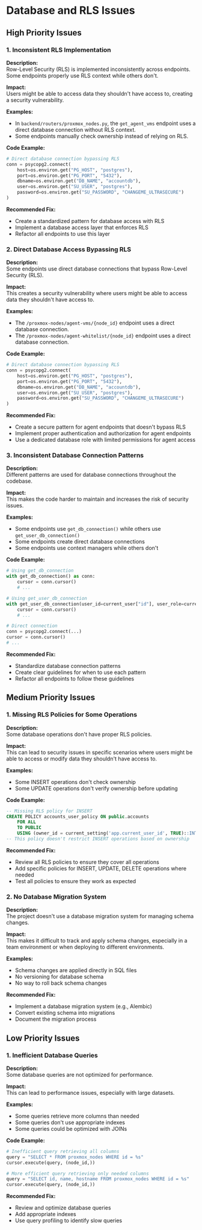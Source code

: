 # Database and RLS Issues

## High Priority Issues

### 1. Inconsistent RLS Implementation

**Description:**  
Row-Level Security (RLS) is implemented inconsistently across endpoints. Some endpoints properly use RLS context while others don't.

**Impact:**  
Users might be able to access data they shouldn't have access to, creating a security vulnerability.

**Examples:**
- In `backend/routers/proxmox_nodes.py`, the `get_agent_vms` endpoint uses a direct database connection without RLS context.
- Some endpoints manually check ownership instead of relying on RLS.

**Code Example:**
```python
# Direct database connection bypassing RLS
conn = psycopg2.connect(
    host=os.environ.get("PG_HOST", "postgres"),
    port=os.environ.get("PG_PORT", "5432"),
    dbname=os.environ.get("DB_NAME", "accountdb"),
    user=os.environ.get("SU_USER", "postgres"),
    password=os.environ.get("SU_PASSWORD", "CHANGEME_ULTRASECURE")
)
```

**Recommended Fix:**
- Create a standardized pattern for database access with RLS
- Implement a database access layer that enforces RLS
- Refactor all endpoints to use this layer

### 2. Direct Database Access Bypassing RLS

**Description:**  
Some endpoints use direct database connections that bypass Row-Level Security (RLS).

**Impact:**  
This creates a security vulnerability where users might be able to access data they shouldn't have access to.

**Examples:**
- The `/proxmox-nodes/agent-vms/{node_id}` endpoint uses a direct database connection.
- The `/proxmox-nodes/agent-whitelist/{node_id}` endpoint uses a direct database connection.

**Code Example:**
```python
# Direct database connection bypassing RLS
conn = psycopg2.connect(
    host=os.environ.get("PG_HOST", "postgres"),
    port=os.environ.get("PG_PORT", "5432"),
    dbname=os.environ.get("DB_NAME", "accountdb"),
    user=os.environ.get("SU_USER", "postgres"),
    password=os.environ.get("SU_PASSWORD", "CHANGEME_ULTRASECURE")
)
```

**Recommended Fix:**
- Create a secure pattern for agent endpoints that doesn't bypass RLS
- Implement proper authentication and authorization for agent endpoints
- Use a dedicated database role with limited permissions for agent access

### 3. Inconsistent Database Connection Patterns

**Description:**  
Different patterns are used for database connections throughout the codebase.

**Impact:**  
This makes the code harder to maintain and increases the risk of security issues.

**Examples:**
- Some endpoints use `get_db_connection()` while others use `get_user_db_connection()`
- Some endpoints create direct database connections
- Some endpoints use context managers while others don't

**Code Example:**
```python
# Using get_db_connection
with get_db_connection() as conn:
    cursor = conn.cursor()
    # ...

# Using get_user_db_connection
with get_user_db_connection(user_id=current_user["id"], user_role=current_user["role"]) as conn:
    cursor = conn.cursor()
    # ...

# Direct connection
conn = psycopg2.connect(...)
cursor = conn.cursor()
# ...
```

**Recommended Fix:**
- Standardize database connection patterns
- Create clear guidelines for when to use each pattern
- Refactor all endpoints to follow these guidelines

## Medium Priority Issues

### 1. Missing RLS Policies for Some Operations

**Description:**  
Some database operations don't have proper RLS policies.

**Impact:**  
This can lead to security issues in specific scenarios where users might be able to access or modify data they shouldn't have access to.

**Examples:**
- Some INSERT operations don't check ownership
- Some UPDATE operations don't verify ownership before updating

**Code Example:**
```sql
-- Missing RLS policy for INSERT
CREATE POLICY accounts_user_policy ON public.accounts
    FOR ALL
    TO PUBLIC
    USING (owner_id = current_setting('app.current_user_id', TRUE)::INTEGER);
-- This policy doesn't restrict INSERT operations based on ownership
```

**Recommended Fix:**
- Review all RLS policies to ensure they cover all operations
- Add specific policies for INSERT, UPDATE, DELETE operations where needed
- Test all policies to ensure they work as expected

### 2. No Database Migration System

**Description:**  
The project doesn't use a database migration system for managing schema changes.

**Impact:**  
This makes it difficult to track and apply schema changes, especially in a team environment or when deploying to different environments.

**Examples:**
- Schema changes are applied directly in SQL files
- No versioning for database schema
- No way to roll back schema changes

**Recommended Fix:**
- Implement a database migration system (e.g., Alembic)
- Convert existing schema into migrations
- Document the migration process

## Low Priority Issues

### 1. Inefficient Database Queries

**Description:**  
Some database queries are not optimized for performance.

**Impact:**  
This can lead to performance issues, especially with large datasets.

**Examples:**
- Some queries retrieve more columns than needed
- Some queries don't use appropriate indexes
- Some queries could be optimized with JOINs

**Code Example:**
```python
# Inefficient query retrieving all columns
query = "SELECT * FROM proxmox_nodes WHERE id = %s"
cursor.execute(query, (node_id,))

# More efficient query retrieving only needed columns
query = "SELECT id, name, hostname FROM proxmox_nodes WHERE id = %s"
cursor.execute(query, (node_id,))
```

**Recommended Fix:**
- Review and optimize database queries
- Add appropriate indexes
- Use query profiling to identify slow queries
